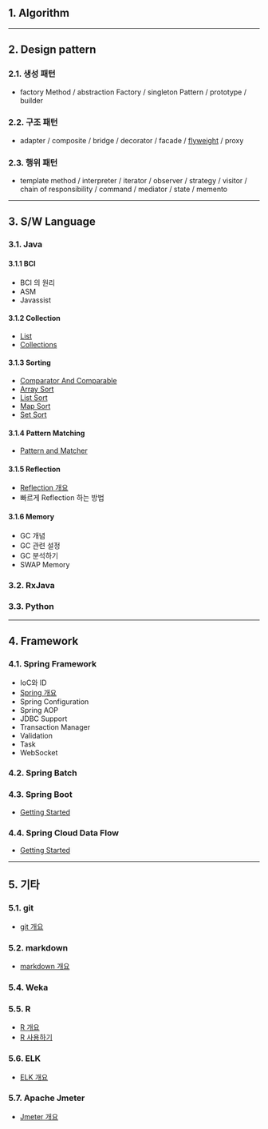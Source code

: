 ## 1. Algorithm

* * *

## 2. Design pattern

### 2.1. 생성 패턴
- factory Method / abstraction Factory / singleton Pattern / prototype / builder

### 2.2. 구조 패턴
- adapter / composite / bridge / decorator / facade / [flyweight](/document/software/designPattern/flyweight) / proxy

### 2.3. 행위 패턴
- template method / interpreter / iterator / observer / strategy / visitor / chain of responsibility / command / mediator / state / memento

* * *

## 3. S/W Language

### 3.1. Java

#### 3.1.1 BCI
- BCI 의 원리
- ASM
- Javassist

#### 3.1.2 Collection
- [List](/document/software/java/collection-list)
- [Collections](/document/software/java/collections)

#### 3.1.3 Sorting
- [Comparator And Comparable](/document/software/java/comparator-and-comparable)
- [Array Sort](/document/software/java/array-sort)
- [List Sort](/document/software/java/collection-list-sort)
- [Map Sort](/document/software/java/collection-map-sort)
- [Set Sort](/document/software/java/collection-set-sort)

#### 3.1.4 Pattern Matching
- [Pattern and Matcher](/document/software/java/pattern-and-matcher)

#### 3.1.5 Reflection
- [Reflection 개요](/document/software/java/reflection)
- 빠르게 Reflection 하는 방법

#### 3.1.6 Memory
- GC 개념
- GC 관련 설정
- GC 분석하기
- SWAP Memory

### 3.2. RxJava

### 3.3. Python

* * *

## 4. Framework

### 4.1. Spring Framework
- IoC와 ID
- [Spring 개요](/document/software/framework/spring-framework/spring-Introducing)
- Spring Configuration
- Spring AOP
- JDBC Support
- Transaction Manager
- Validation
- Task
- WebSocket

### 4.2. Spring Batch

### 4.3. Spring Boot
- [Getting Started](/document/software/framework/spring-boot/getting-started)

### 4.4. Spring Cloud Data Flow
- [Getting Started](/document/software/framework/spring-cloud-data-flow/getting-started)

* * *

## 5. 기타

### 5.1. git
- [git 개요](/document/software/git/git)

### 5.2. markdown
- [markdown 개요](/document/software/markdown/markdown)

### 5.4. Weka

### 5.5. R
- [R 개요](/document/software/r/r)
- [R 사용하기](/document/software/r/r_use)

### 5.6. ELK
- [ELK 개요](/document/software/elk/elk)

### 5.7. Apache Jmeter
- [Jmeter 개요](/document/software/jmeter/jmeter)
